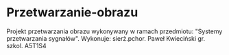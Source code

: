 # Przetwarzanie-obrazu
Projekt przetwarzania obrazu wykonywany w ramach przedmiotu: "Systemy przetwarzania sygnałów".
Wykonuje: sierż.pchor. Paweł Kwieciński gr. szkol. A5T1S4
